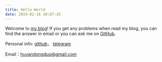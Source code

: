 ```yaml
---
title: Hello World
date: 2019-02-16 20:07:35
---
```

Welcome to [my blog](https://hydd.tk/)! If you get any problems when read my blog, you can find the answer in email or you can ask me on [GitHub](https://github.com/hydd).





















Personal info: [github](https://github.com/hydd)， [telegram](https://t.me/isYYCX)

Email：<huyandongduo@gmail.com> 